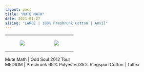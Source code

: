 ```yaml
---
layout: post
title: "MUTE MATH"
date: 2021-01-27
sizing: "LARGE | 100% Preshrunk Cotton | Anvil"
---
```




<table style="width:100%;"><tr><td style="vertical-align:top;">
      <figure class="tmblr-full" data-orig-height="2048" data-orig-width="1365" data-orig-src="https://concertshirts.netlify.app/shirts/0249/0249-01.jpg"><img src="https://64.media.tumblr.com/af2d8b3264beb5b3fde17fcdc4ec898c/b8b147a907f360d5-bc/s540x810/3b85dc467b512870687a30173b1bc9c3b02b5e9a.jpg" data-orig-height="2048" data-orig-width="1365" data-orig-src="https://concertshirts.netlify.app/shirts/0249/0249-01.jpg"/></figure></td>
    <td style="vertical-align:top;">
      <figure class="tmblr-full" data-orig-height="2048" data-orig-width="1365" data-orig-src="https://concertshirts.netlify.app/shirts/0249/0249-02.jpg"><img src="https://64.media.tumblr.com/4eac184a93c6a14b1b790c2943e7dad7/b8b147a907f360d5-4d/s540x810/be1b96e5190bc453f731fcb42faf5295ca6a1409.jpg" data-orig-height="2048" data-orig-width="1365" data-orig-src="https://concertshirts.netlify.app/shirts/0249/0249-02.jpg"/></figure></td>
  </tr></table><p>
  Mute Math | Odd Soul 2012 Tour<br/>MEDIUM | Preshrunk 65% Polyester/35% Ringspun Cotton | Tultex
</p>
